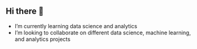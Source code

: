 ## Hi there 👋

-  I’m currently learning data science and analytics
-  I’m looking to collaborate on different data science, machine learning, and analytics projects

